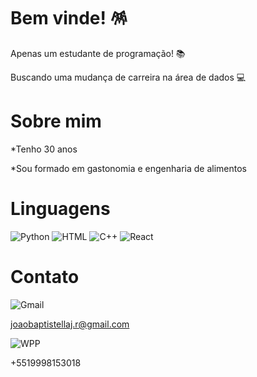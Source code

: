 # Bem vinde! 🪅
Apenas um estudante de programação! 📚

Buscando uma mudança de carreira na área de dados 💻

# Sobre mim
*Tenho 30 anos

*Sou formado em gastonomia e engenharia de alimentos

# Linguagens

![Python](https://img.shields.io/badge/Python-3776AB?style=for-the-badge&logo=python&logoColor=white)
![HTML](https://img.shields.io/badge/HTML-239120?style=for-the-badge&logo=html5&logoColor=white)
![C++](https://img.shields.io/badge/C%2B%2B-00599C?style=for-the-badge&logo=c%2B%2B&logoColor=white)
![React](https://img.shields.io/badge/React-20232A?style=for-the-badge&logo=react&logoColor=61DAFB)

# Contato

![Gmail](https://img.shields.io/badge/Gmail-D14836?style=for-the-badge&logo=gmail&logoColor=white) 

joaobaptistellaj.r@gmail.com

![WPP](https://img.shields.io/badge/WhatsApp-25D366?style=for-the-badge&logo=whatsapp&logoColor=white) 

+5519998153018

